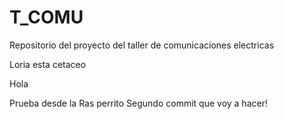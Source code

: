 # T_COMU
Repositorio del proyecto del taller de comunicaciones electricas

Loria esta cetaceo 

Hola

Prueba desde la Ras perrito
Segundo commit que voy a hacer!

